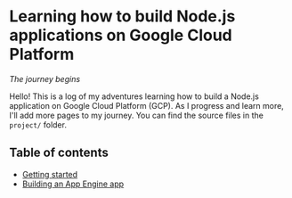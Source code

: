# Learning how to build Node.js applications on Google Cloud Platform

*The journey begins*

Hello! This is a log of my adventures learning how to build a Node.js
application on Google Cloud Platform (GCP). As I progress and learn more,
I'll add more pages to my journey. You can find the source files in the
`project/` folder.

## Table of contents

  * [Getting started](getting-started.md)
  * [Building an App Engine app](app-engine.md)